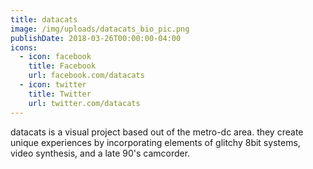 ```yaml
---
title: datacats
image: /img/uploads/datacats_bio_pic.png
publishDate: 2018-03-26T00:00:00-04:00
icons:
  - icon: facebook
    title: Facebook
    url: facebook.com/datacats
  - icon: twitter
    title: Twitter
    url: twitter.com/datacats
---
```

datacats is a visual project based out of the metro-dc area. they create unique experiences by incorporating elements of glitchy 8bit systems, video synthesis, and a late 90's camcorder.

